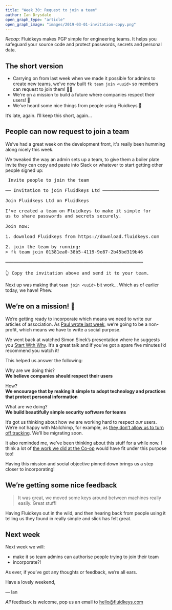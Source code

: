 ```yaml
---
title: "Week 30: Request to join a team"
author: Ian Drysdale
open_graph_type: "article"
open_graph_image: "images/2019-03-01-invitation-copy.png"
---
```


_Recap_: Fluidkeys makes PGP simple for engineering teams. It helps you safeguard your source code and protect passwords, secrets and personal data.

## The short version

* Carrying on from last week when we made it possible for admins to create  new teams, we’ve now built `fk team join <uuid>` so members can request to join them! 👯‍♂️
* We're on a mission to build a future where companies respect their users! 🔮
* We’ve heard some nice things from people using Fluidkeys 🥰

It’s late, again. I’ll keep this short, again…

## People can now request to join a team
We’ve had a great week on the development front, it's really been humming along nicely this week.

We tweaked the way an admin sets up a team, to give them a boiler plate invite they can copy and paste into Slack or whatever to start getting other people signed up:

<pre class="terminal">
<span class="header"> Invite people to join the team                               </span>

── <span class="notice">Invitation to join Fluidkeys Ltd</span> ─────────────────────

Join Fluidkeys Ltd on Fluidkeys

I've created a team on Fluidkeys to make it simple for
us to share passwords and secrets securely.

Join now:

1. download Fluidkeys from https://download.fluidkeys.com

2. join the team by running:
> fk team join 01381ea0-38b5-4119-9e87-2b45bd319b46

───────────────────────────────────────────────────

👆 Copy the invitation above and send it to your team.
</pre>

Next up was making that `team join <uuid>` bit work… Which as of earlier today, we have! Phew.

## We’re on a mission! 🚀
We’re getting ready to incorporate which means we need to write our articles of association. As [Paul wrote last week](https://www.fluidkeys.com/weeknotes/week-28/), we’re going to be a non-profit, which means we have to write a social purpose.

We went back at watched Simon Sinek’s presentation where he suggests you [Start With Why](https://www.youtube.com/watch?v=IPYeCltXpxw). It’s a great talk and if you’ve got a spare five minutes I’d recommend you watch it!

This helped us answer the following:

Why are we doing this?<br />
**We believe companies should respect their users**

How?<br />
**We encourage that by making it simple to adopt technology and practices that protect personal information**

What are we doing?<br />
**We build beautifully simple security software for teams**

It’s got us thinking about how _we_ are working hard to respect _our_ users. We’re not happy with Mailchimp, for example, as [they don’t allow us to turn off tracking](https://twitter.com/Mailchimp/status/1096473332248137728). We’ll be migrating soon.

It also reminded me, we've been thinking about this stuff for a while now. I think a lot of [the work we did at the Co-op](https://dpr.coop.co.uk/) would have fit under this purpose too!

Having this mission and social objective pinned down brings us a step closer to incorporating!

## We’re getting some nice feedback
> It was great, we moved some keys around between machines really easily. Great stuff!

Having Fluidkeys out in the wild, and then hearing back from people using it telling us they found in really simple and slick has felt great.

## Next week

Next week we will:

* make it so team admins can authorise people trying to join their team
* incorporate?!

As ever, if you’ve got any thoughts or feedback, we’re all ears.

Have a lovely weekend,

— Ian

*All* feedback is welcome, pop us an email to
[hello@fluidkeys.com](mailto:hello@fluidkeys.com)
